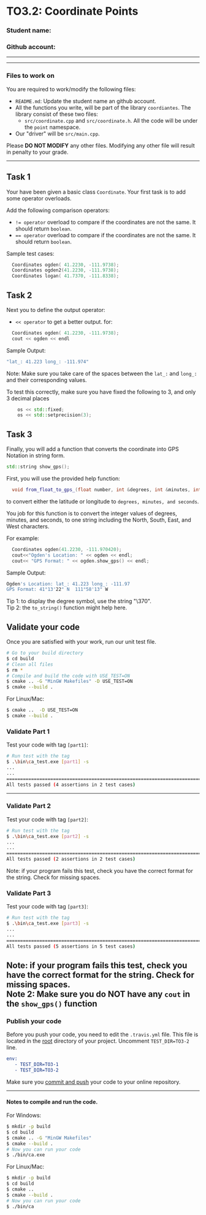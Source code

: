 # TO3.2: Coordinate Points 

### Student name:

### Github account:
---

---
### Files to work on
You are required to work/modify the following files:
- `README.md`: Update the student name an github account.
- All the functions you write, will be part of the library `coordiantes`. The library consist of these two files: 
  - `src/coordinate.cpp` and `src/coordinate.h`. All the code will be under the `point` namespace.
- Our "driver" will be `src/main.cpp`.

Please **DO NOT MODIFY** any other files. Modifying any other file will result in penalty to your grade.

---
## Task 1
Your have been given a basic class `Coordinate`. Your first task is to add some operator overloads. 

Add the following comparison operators:
-  `!= operator` overload to compare if the coordinates are not the same. It should return `boolean`.
-  `== operator` overload to compare if the coordinates are not the same. It should return `boolean`.

Sample test cases:
```c++
  Coordinates ogden( 41.2230, -111.9738);
  Coordinates ogden2(41.2230, -111.9738);
  Coordinates logan( 41.7370, -111.8338);
```

## Task 2
Next you to define the output operator:
-  `<< operator` to get a better output. 
for:
```c++
  Coordinates ogden( 41.2230, -111.9738);
  cout << ogden << endl
```
Sample Output:
```bash
"lat_: 41.223 long_: -111.974"
```
Note: Make sure you take care of the spaces between the `lat_:` and `long_:` and their corresponding values. 

To test this correctly, make sure you have fixed the following to 3, and only 3 decimal places
```c++
    os << std::fixed;
    os << std::setprecision(3);
```


## Task 3
Finally, you will add a function that converts the coordinate into GPS Notation in string form. 
```c++
std::string show_gps();
```
First, you will use the provided help function:
```c++
  void from_float_to_gps_(float number, int &degrees, int &minutes, int &seconds);
```
to convert either the latitude or longitude to `degrees, minutes, and seconds`. 

You job for this function is to convert the integer values of degrees, minutes, and seconds, to one string including the North, South, East, and West characters.

For example: 
```c++
  Coordinates ogden(41.2230, -111.970420);
  cout<<"Ogden's Location: " << ogden << endl;
  cout<< "GPS Format: " << ogden.show_gps() << endl;
```
Sample Output:
```bash
Ogden's Location: lat_: 41.223 long_: -111.97
GPS Format: 41°13'22" N  111°58'13" W
```
Tip 1: to display the degree symbol, use the string "\370".  
Tip 2: the `to_string()` function might help here. 



## Validate your code
Once you are satisfied with your work, run our unit test file.
```bash
# Go to your build directory
$ cd build
# Clean all files
$ rm *
# Compile and build the code with USE_TEST=ON
$ cmake .. -G "MinGW Makefiles" -D USE_TEST=ON
$ cmake --build .
```
For Linux/Mac:
```bash
$ cmake ..  -D USE_TEST=ON
$ cmake --build .
```
 
### Validate Part 1
Test your code with tag `[part1]`:
```bash
# Run test with the tag 
$ .\bin\ca_test.exe [part1] -s
...
...
===============================================================================
All tests passed (4 assertions in 2 test cases)

```
---
### Validate Part 2
Test your code with tag `[part2]`:
```bash
# Run test with the tag 
$ .\bin\ca_test.exe [part2] -s
...
...
==============================================================================
All tests passed (2 assertions in 2 test cases)
```
Note: if your program fails this test, check you have the correct
format for the string. Check for missing spaces. 
### Validate Part 3
Test your code with tag `[part3]`:
```bash
# Run test with the tag 
$ .\bin\ca_test.exe [part3] -s
...
...
==============================================================================
All tests passed (5 assertions in 5 test cases)
```
Note: if your program fails this test, check you have the correct
format for the string. Check for missing spaces.  
Note 2: Make sure you do NOT have any `cout` in the `show_gps()` function 
--
### Publish your code
Before you push your code, you need to edit the `.travis.yml` file. This file is located in the [root](../.travis.yml)
directory of your project. Uncomment `TEST_DIR=TO3-2` line. 

```CMake
env: 
   - TEST_DIR=TO3-1
   - TEST_DIR=TO3-2
```

Make sure you [commit and push](https://code.visualstudio.com/docs/editor/versioncontrol) your code to your online repository.

---


#### Notes to compile and run the code.

For Windows:
```bash
$ mkdir -p build
$ cd build
$ cmake .. -G "MinGW Makefiles"
$ cmake --build .
# Now you can run your code
$ ./bin/ca.exe
```
For Linux/Mac:
```bash
$ mkdir -p build
$ cd build
$ cmake ..
$ cmake --build .
# Now you can run your code
$ ./bin/ca
```